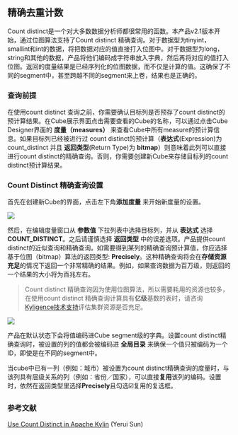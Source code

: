 ## 精确去重计数

Count distinct是一个对大多数数据分析师都很常用的函数。本产品v2.1版本开始，通过位图算法支持了Count distinct 精确查询。对于数据型为tinyint， smallint和int的数据，将把数据对应的值直接打入位图中。对于数据型为long，string和其他的数据，产品将他们编码成字符串放入字典，然后再将对应的值打入位图。返回的度量结果是已经序列化的位图数据，而不仅是计算的值。这确保了不同的segment中，甚至跨越不同的segment来上卷，结果也是正确的。

### 查询前提

在使用count distinct 查询之前，你需要确认目标列是否预存了count distinct的预计算结果。在Cube展示界面点击需要查看的Cube的名称，可以通过点击Cube Designer界面的 **度量（measures）** 来查看Cube中所有measure的预计算信息。如果目标列已经被进行过 count distinct的预计算（**表达式**(Expression)为count_distinct 并且 **返回类型**(Return Type)为 **bitmap**）则意味着此列可以直接进行count distinct的精确查询。否则，你需要创建新Cube来存储目标列的count distinct预计算结果。

### Count Distinct 精确查询设置 

首先在创建新Cube的界面，点击左下角**添加度量** 来开始新度量的设置。

![](images/count_distinct_pre/CountDistinctPre_cn_add.png)



然后，在编辑度量窗口从 **参数值** 下拉列表中选择目标列，并从 **表达式** 选择 **COUNT_DISTINCT**。之后请谨慎选择 **返回类型** 中的误差选项。产品提供count distinct的近似查询和精确查询。如需要得到某列的精确查询预计算值，你应选择基于位图（bitmap）算法的返回类型: **Precisely**。这种精确查询将会在**存储资源充足**的情况下返回一个非常精确的结果。例如，如果查询数据为百万级，则返回的一个结果的大小将为百兆左右。

> Count distinct 精确查询因为使用位图算法，所以需要耗用的资源也较多，在使用count distinct 精确查询计算具有**亿级**基数的表时，请咨询[Kyligence技术支持](../../introduction/get_support.cn.md)评估集群资源是否充足。

![](images/count_distinct_pre/CountDistinctPre_cn_edit.png)

产品在默认状态下会将值编码进Cube segment级的字典。设置count distinct精确查询时，被设置的列的值都会被编码进 **全局目录** 来确保一个值只被编码为一个ID，即使是在不同的segment中。

当cube中已有一列（例如：城市）被设置为count distinct精确查询的度量时，与该列具有层级关系的列（例如：省份／国家），可以直接**复用**该列的编码。设置时，依然在返回类型里选择**Precisely**且勾选☑️复用的复选框。



### 参考文献

[Use Count Distinct in Apache Kylin](http://kylin.apache.org/blog/2016/08/01/count-distinct-in-kylin/) (Yerui Sun)

